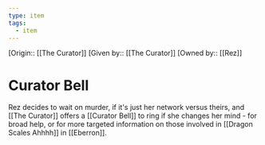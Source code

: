 ```yaml
---
type: item
tags:
  - item
---
```


[Origin:: [[The Curator]]
[Given by:: [[The Curator]]
[Owned by:: [[Rez]]
# Curator Bell

Rez decides to wait on murder, if it's just her network versus theirs, and [[The Curator]] offers a [[Curator Bell]] to ring if she changes her mind - for broad help, or for more targeted information on those involved in [[Dragon Scales Ahhhh]] in [[Eberron]]. 